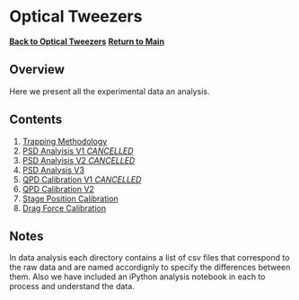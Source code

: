 # Optical Tweezers
**[Back to Optical Tweezers](https://github.com/PanosEconomou/advanced-lab/tree/main/1.Optical-Tweezers)**
**[Return to Main](https://github.com/PanosEconomou/advanced-lab)**

## Overview
Here we present all the experimental data an analysis.

## Contents
1. [Trapping Methodology](https://github.com/PanosEconomou/advanced-lab/tree/main/1.Optical-Tweezers/3.Lab-Data/3.TWEEZERS__Feb-15-2021__21-09-04)
2. [PSD Analyisis V1 *CANCELLED*](https://github.com/PanosEconomou/advanced-lab/tree/main/1.Optical-Tweezers/3.Lab-Data/2.TWEEZERS__Feb-08-2021__18-26-29)
3. [PSD Analyisis V2 *CANCELLED*](https://github.com/PanosEconomou/advanced-lab/tree/main/1.Optical-Tweezers/3.Lab-Data/4.TWEEZERS__Feb-18-2021__21-34-21)
4. [PSD Analysis V3](https://github.com/PanosEconomou/advanced-lab/tree/main/1.Optical-Tweezers/3.Lab-Data/8.TWEEZERS__Feb-27-2021__14-28-34)
5. [QPD Calibration V1 *CANCELLED*](https://github.com/PanosEconomou/advanced-lab/tree/main/1.Optical-Tweezers/3.Lab-Data/5.TWEEZERS__Feb-21-2021__14-24-43)
6. [QPD Calibration V2](https://github.com/PanosEconomou/advanced-lab/tree/main/1.Optical-Tweezers/3.Lab-Data/7.TWEEZERS__Feb-26-2021__20-36-56)
7. [Stage Position Calibration](https://github.com/PanosEconomou/advanced-lab/tree/main/1.Optical-Tweezers/3.Lab-Data/6.TWEEZERS__Feb-22-2021__17-04-17)
8. [Drag Force Calibration](https://github.com/PanosEconomou/advanced-lab/tree/main/1.Optical-Tweezers/3.Lab-Data/9.TWEEZERS__Mar-01-2021__01-26-35)

## Notes
In data analysis each directory contains a list of csv files that correspond to the raw data and are named accordignly to specify the differences between them. Also we have included an iPython analysis notebook in each to process and understand the data.
